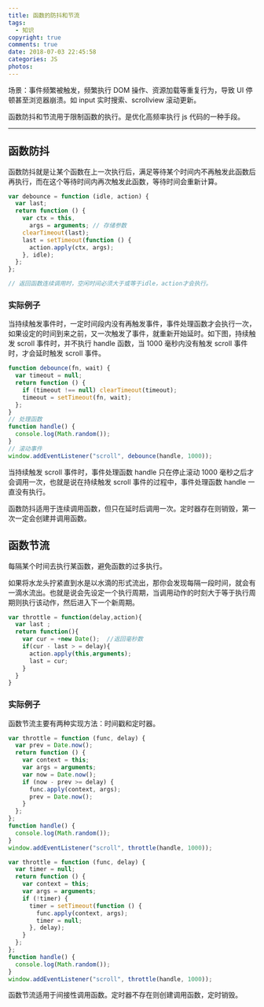 ```yaml
---
title: 函数的防抖和节流
tags:
  - 知识
copyright: true
comments: true
date: 2018-07-03 22:45:58
categories: JS
photos:
---
```


场景：事件频繁被触发，频繁执行 DOM 操作、资源加载等重复行为，导致 UI 停顿甚至浏览器崩溃。如 input 实时搜索、scrollview 滚动更新。

函数防抖和节流用于限制函数的执行。是优化高频率执行 js 代码的一种手段。

---

<!--more-->

## 函数防抖

函数防抖就是让某个函数在上一次执行后，满足等待某个时间内不再触发此函数后再执行，而在这个等待时间内再次触发此函数，等待时间会重新计算。

```javascript
var debounce = function (idle, action) {
  var last;
  return function () {
    var ctx = this,
      args = arguments; // 存储参数
    clearTimeout(last);
    last = setTimeout(function () {
      action.apply(ctx, args);
    }, idle);
  };
};

// 返回函数连续调用时，空闲时间必须大于或等于idle，action才会执行。
```

### 实际例子

当持续触发事件时，一定时间段内没有再触发事件，事件处理函数才会执行一次，如果设定的时间到来之前，又一次触发了事件，就重新开始延时。如下图，持续触发 scroll 事件时，并不执行 handle 函数，当 1000 毫秒内没有触发 scroll 事件时，才会延时触发 scroll 事件。

```javascript
function debounce(fn, wait) {
  var timeout = null;
  return function () {
    if (timeout !== null) clearTimeout(timeout);
    timeout = setTimeout(fn, wait);
  };
}
// 处理函数
function handle() {
  console.log(Math.random());
}
// 滚动事件
window.addEventListener("scroll", debounce(handle, 1000));
```

当持续触发 scroll 事件时，事件处理函数 handle 只在停止滚动 1000 毫秒之后才会调用一次，也就是说在持续触发 scroll 事件的过程中，事件处理函数 handle 一直没有执行。

函数防抖适用于连续调用函数，但只在延时后调用一次。定时器存在则销毁，第一次一定会创建并调用函数。

## 函数节流

每隔某个时间去执行某函数，避免函数的过多执行。

如果将水龙头拧紧直到水是以水滴的形式流出，那你会发现每隔一段时间，就会有一滴水流出。也就是说会先设定一个执行周期，当调用动作的时刻大于等于执行周期则执行该动作，然后进入下一个新周期。

```javascript
var throttle = function(delay,action){
  var last ;
  return function(){
    var cur = +new Date();  //返回毫秒数
    if(cur - last > = delay){
      action.apply(this,arguments);
      last = cur;
    }
  }
}
```

### 实际例子

函数节流主要有两种实现方法：时间戳和定时器。

```javascript
var throttle = function (func, delay) {
  var prev = Date.now();
  return function () {
    var context = this;
    var args = arguments;
    var now = Date.now();
    if (now - prev >= delay) {
      func.apply(context, args);
      prev = Date.now();
    }
  };
};
function handle() {
  console.log(Math.random());
}
window.addEventListener("scroll", throttle(handle, 1000));
```

```javascript
var throttle = function (func, delay) {
  var timer = null;
  return function () {
    var context = this;
    var args = arguments;
    if (!timer) {
      timer = setTimeout(function () {
        func.apply(context, args);
        timer = null;
      }, delay);
    }
  };
};
function handle() {
  console.log(Math.random());
}
window.addEventListener("scroll", throttle(handle, 1000));
```

函数节流适用于间接性调用函数。定时器不存在则创建调用函数，定时销毁。
